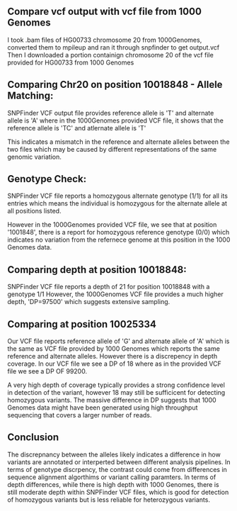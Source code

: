 ## Compare vcf output with vcf file from 1000 Genomes

I took .bam files of HG00733 chromosome 20 from 1000Genomes, converted them to mpileup and ran it through snpfinder to get output.vcf
Then I downloaded a portion containign chromosome 20 of the vcf file provided for HG00733 from 1000 Genomes

## Comparing Chr20 on position 10018848 - Allele Matching:

SNPFinder VCF output file provides reference allele is 'T' and alternate allele is 'A' where in the 1000Genomes provided VCF file, it shows that the reference allele is 'TC' and atlernate allele is 'T'

This indicates a mismatch in the reference and alternate alleles between the two files which may be caused by different representations of the same genomic variation.

## Genotype Check:

SNPFinder VCF file reports a homozygous alternate genotype (1/1) for all its entries which means the individual is homozygous for the alternate allele at all positions listed.

However in the 1000Genomes provided VCF file, we see that at position '1001848', there is a report for homozygous reference genotype (0/0) which indicates no variation from the refernece genome at this position in the 1000 Genomes data.

## Comparing depth at position 10018848:

SNPFinder VCF file reports a depth of 21 for position 10018848 with a genotype 1/1
However, the 1000Genomes VCF file provides a much higher depth, 'DP=97500' which suggests extensive sampling.

## Comparing at position 10025334
Our VCF file reports reference allele of 'G' and alternate allele of 'A' which is the same as VCF file provided by 1000 Genomes which reports the same reference and alternate alleles. However there is a discrepency in depth coverage. In our VCF file we see a DP of 18 where as in the provided VCF file we see a DP OF 99200.

A very high depth of coverage typically provides a strong confidence level in detection of the variant, however 18 may still be sufficicent for detecting homozygous variants. The massive difference in DP suggests that 1000 Genomes data might have been generated using high throughput sequencing that covers a larger number of reads.

## Conclusion
The discrepnancy between the alleles likely indicates a difference in how variants are annotated or interperted between different analysis pipelines.
In terms of genotype discrpency, the contrast could come from differences in sequence alignment algorthims or variant calling paramters.
In terms of depth differences, while there is high depth with 1000 Genomes, there is still moderate depth within SNPFinder VCF files, which is good for detection of homozygous variants but is less reliable for heterozygous variants.
